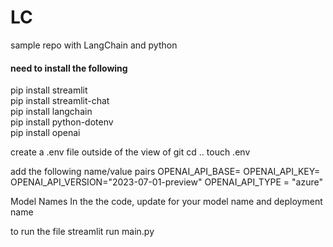 # LC
sample repo with LangChain and python  

#### need to install the following  
pip install streamlit  
pip install streamlit-chat  
pip install langchain  
pip install python-dotenv  
pip install openai  

create a .env file outside of the view of git
cd ..
touch .env


add the following name/value pairs
OPENAI_API_BASE=
OPENAI_API_KEY=
OPENAI_API_VERSION="2023-07-01-preview"
OPENAI_API_TYPE = "azure"

Model Names
In the the code, update for your model name and deployment name

to run the file
streamlit run main.py
